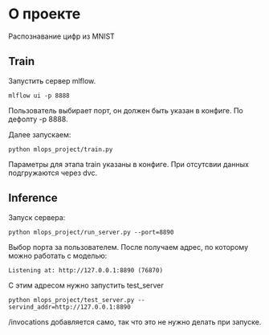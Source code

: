 # О проекте

Распознавание цифр из MNIST

## Train
Запустить сервер mlflow.

    mlflow ui -p 8888

Пользователь выбирает порт, он должен быть указан в конфиге. По дефолту -p 8888.

Далее запускаем:

    python mlops_project/train.py

Параметры для этапа train указаны в конфиге. При отсутсвии данных подгружаются через dvc.

## Inference

Запуск сервера:

    python mlops_project/run_server.py --port=8890

Выбор порта за пользователем. После получаем адрес, по которому можно работать с моделью:

    Listening at: http://127.0.0.1:8890 (76870)

С этим адресом нужно запустить test_server

    python mlops_project/test_server.py --servind_addr=http://127.0.0.1:8890

/invocations добавляется само, так что это не нужно делать при запуске.
